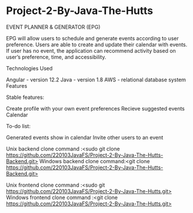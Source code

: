 # Project-2-By-Java-The-Hutts

EVENT PLANNER & GENERATOR (EPG)

EPG will allow users to schedule and generate events according to user preference. Users are able to create and update their calendar with events. If user has no event, the application can recommend activity based on user’s preference, time, and accessibility.

Technologies Used

Angular - version 12.2
Java - version 1.8
AWS - relational database system
Features

Stable features:

Create profile with your own event preferences
Recieve suggested events
Calendar

To-do list:

Generated events show in calendar
Invite other users to an event

Unix backend clone command :<sudo git clone https://github.com/220103JavaFS/Project-2-By-Java-The-Hutts-Backend.git>
Windows backend clone command:<git clone https://github.com/220103JavaFS/Project-2-By-Java-The-Hutts-Backend.git>

Unix frontend clone command :<sudo git https://github.com/220103JavaFS/Project-2-By-Java-The-Hutts.git>
Windows frontend clone command :<git clone https://github.com/220103JavaFS/Project-2-By-Java-The-Hutts.git>
